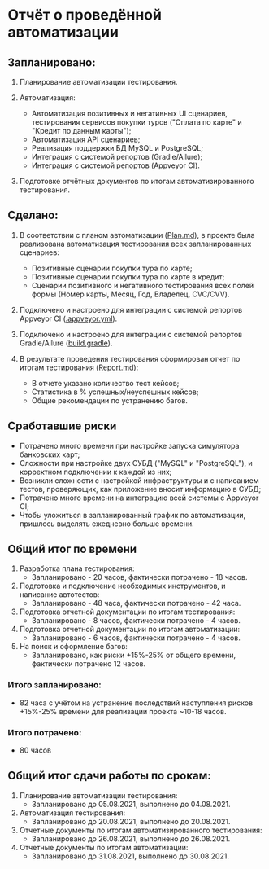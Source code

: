 # Отчёт о проведённой автоматизации
## Запланировано:

1. Планирование автоматизации тестирования.

2. Автоматизация:
    * Автоматизация позитивных и негативных UI сценариев, тестирования сервисов покупки туров ("Оплата по карте" и "Кредит по данным карты");
    * Автоматизация API сценариев;
    * Реализация поддержки БД MySQL и PostgreSQL;
    * Интеграция с системой репортов (Gradle/Allure);
    * Интеграция с системой репортов (Appveyor CI).

3. Подготовке отчётных документов по итогам автоматизированного тестирования.

## Сделано:

1. В соответствии с планом автоматизации ([Plan.md](Plan.md)), в проекте была реализована автоматизация тестирования всех запланированных сценариев:
    * Позитивные сценарии покупки тура по карте;
    * Позитивные сценарии покупки тура по карте в кредит;
    * Сценарии позитивного и негативного тестирования всех полей формы (Номер карты, Месяц, Год, Владелец, CVC/CVV).

2. Подключено и настроено для интеграции с системой репортов Appveyor CI ([.appveyor.yml](../.appveyor.yml)).

3. Подключено и настроено для интеграции с системой репортов Gradle/Allure ([build.gradle](../build.gradle)).

4. В результате проведения тестирования сформирован отчет по итогам тестирования ([Report.md](Report.md)):
    * В отчете указано количество тест кейсов;
    * Статистика в % успешных/неуспешных кейсов;
    * Общие рекомендации по устранению багов.

## Сработавшие риски
* Потрачено много времени при настройке запуска симулятора банковских карт;
* Сложности при настройке двух СУБД ("MySQL" и "PostgreSQL"), и корректном подключении к каждой из них;
* Возникли сложности с настройкой инфраструктуры и с написанием тестов, проверяющих, как приложение вносит информацию в СУБД;
* Потрачено много времени на интеграцию всей системы с Appveyor CI;
* Чтобы уложиться в запланированный график по автоматизации, пришлось выделять ежедневно больше времени.

## Общий итог по времени
1. Разработка плана тестирования:
    * Запланировано - 20 часов, фактически потрачено - 18 часов.
2. Подготовка и подключение необходимых инструментов, и написание автотестов:
    * Запланировано - 48 часа, фактически потрачено - 42 часа.
3. Подготовка отчетной документации по итогам тестирования:
    * Запланировано - 8 часов, фактически потрачено - 4 часов.
4. Подготовка отчетной документации по итогам автоматизации:
    * Запланировано - 6 часов, фактически потрачено - 4 часов.
5. На поиск и оформление багов:
    * Запланировано, как риски +15%-25% от общего времени, фактически потрачено 12 часов.

### Итого запланировано:
* 82 часа с учётом на устранение последствий наступления рисков +15%-25% времени для реализации проекта ~10-18 часов.

### Итого потрачено:
* 80 часов

## Общий итог сдачи работы по срокам:
1. Планирование автоматизации тестирования:
    * Запланировано до 05.08.2021, выполнено до 04.08.2021.
2. Автоматизация тестирования:
    * Запланировано до 20.08.2021, выполнено до 20.08.2021.
3. Отчетные документы по итогам автоматизированного тестирования:
    * Запланировано до 26.08.2021, выполнено до 26.08.2021.
4. Отчетные документы по итогам автоматизации:
    * Запланировано до 31.08.2021, выполнено до 30.08.2021.